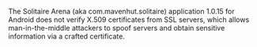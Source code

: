 The Solitaire Arena (aka com.mavenhut.solitaire) application 1.0.15 for Android does not verify X.509 certificates from SSL servers, which allows man-in-the-middle attackers to spoof servers and obtain sensitive information via a crafted certificate.